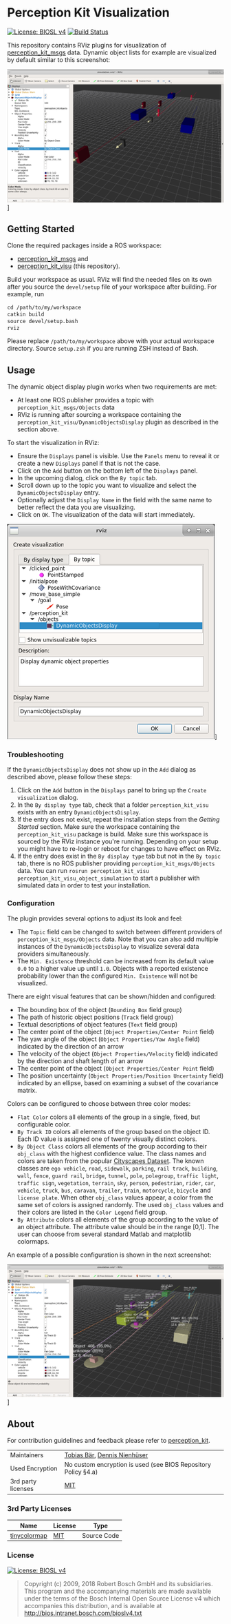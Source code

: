 # Perception Kit Visualization  <!-- omit in toc -->

[![License: BIOSL v4](http://bios.intranet.bosch.com/bioslv4-badge.svg)](https://inside-docupedia.bosch.com/confluence/display/SCOS/BIOS+License+V4)
[![Build Status](http://asy-ci-ape.rng.de.bosch.com:8080/buildStatus/icon?job=perception_kit_visu%2Fmaster)](http://asy-ci-ape.rng.de.bosch.com:8080/job/perception_kit_visu/job/master/)

This repository contains RViz plugins for visualization of [perception_kit_msgs](https://sourcecode.socialcoding.bosch.com/projects/PERCEPTION_KIT/repos/perception_kit_msgs/browse) data. Dynamic object lists for example are visualized by default similar to this screenshot:

![Perception Kit Visualization Default Configuration](.doc/per_kit_visu_1.png)]

## Getting Started
Clone the required packages inside a ROS workspace:
* [perception_kit_msgs](https://sourcecode.socialcoding.bosch.com/projects/PERCEPTION_KIT/repos/perception_kit_msgs/browse) and
* [perception_kit_visu](https://sourcecode.socialcoding.bosch.com/projects/PERCEPTION_KIT/repos/perception_kit_visu/browse) (this repository).

Build your workspace as usual. RViz will find the needed files on its own after you source the ```devel/setup``` file of your workspace after building. For example, run
```
cd /path/to/my/workspace
catkin build
source devel/setup.bash
rviz
```

Please replace ```/path/to/my/workspace``` above with your actual workspace directory. Source ```setup.zsh``` if you are running ZSH instead of Bash.

## Usage
The dynamic object display plugin works when two requirements are met:
* At least one ROS publisher provides a topic with ```perception_kit_msgs/Objects``` data
* RViz is running after sourcing a workspace containing the ```perception_kit_visu/DynamicObjectsDisplay``` plugin as described in the section above.

To start the visualization in RViz:
* Ensure the ```Displays``` panel is visible. Use the ```Panels``` menu to reveal it or create a new ```Displays``` panel if that is not the case.
* Click on the ```Add``` button on the bottom left of the ```Displays``` panel.
* In the upcoming dialog, click on the ```By topic``` tab.
* Scroll down up to the topic you want to visualize and select the ```DynamicObjectsDisplay``` entry.
* Optionally adjust the ```Display Name``` in the field with the same name to better reflect the data you are visualizing.
* Click on ```OK```. The visualization of the data will start immediately.

![Perception Kit Visualization Display](.doc/per_kit_visu_3.png)]

### Troubleshooting

If the ```DynamicObjectsDisplay``` does not show up in the ```Add``` dialog as described above, please follow these steps:

1. Click on the ```Add``` button in the ```Displays``` panel to bring up the ```Create visualization``` dialog.
2. In the ```By display type``` tab, check that a folder ```perception_kit_visu``` exists with an entry ```DynamicObjectsDisplay```.
3. If the entry does not exist, repeat the installation steps from the *Getting Started* section. Make sure the workspace containing the ```perception_kit_visu``` package is build. Make sure this workspace is sourced by the RViz instance you're running. Depending on your setup you might have to re-login or reboot for changes to have effect on RViz.
4. If the entry does exist in the ```By display type``` tab but not in the ```By topic``` tab, there is no ROS publisher providing ```perception_kit_msgs/Objects``` data. You can run ```rosrun perception_kit_visu perception_kit_visu_object_simulation``` to start a publisher with simulated data in order to test your installation.

### Configuration

The plugin provides several options to adjust its look and feel:
* The ```Topic``` field can be changed to switch between different providers of ```perception_kit_msgs/Objects``` data. Note that you can also add multiple instances of the ```DynamicObjectsDisplay``` to visualize several data providers simultaneously.
* The ```Min. Existence``` threshold can be increased from its default value ```0.0``` to a higher value up until ```1.0```. Objects with a reported existence probability lower than the configured ```Min. Existence``` will not be visualized.

There are eight visual features that can be shown/hidden and configured:
* The bounding box of the object (```Bounding Box``` field group)
* The path of historic object positions (```Track``` field group)
* Textual descriptions of object features (```Text``` field group)
* The center point of the object (```Object Properties/Center Point``` field)
* The yaw angle of the object (```Object Properties/Yaw Angle``` field) indicated by the direction of an arrow
* The velocity of the object (```Object Properties/Velocity``` field) indicated by the direction and shaft length of an arrow
* The center point of the object (```Object Properties/Center Point``` field)
* The position uncertainty (```Object Properties/Position Uncertainty``` field) indicated by an ellipse, based on examining a subset of the covariance matrix.

Colors can be configured to choose between three color modes:
* ```Flat Color``` colors all elements of the group in a single, fixed, but configurable color.
* ```By Track ID``` colors all elements of the group based on the object ID. Each ID value is assigned one of twenty visually distinct colors.
* ```By Object Class``` colors all elements of the group according to their ```obj_class``` with the highest confidence value. The class names and colors are taken from the popular [Cityscapes Dataset](https://www.cityscapes-dataset.com/). The known classes are ```ego vehicle```, ```road```, ```sidewalk```, ```parking```, ```rail track```, ```building```, ```wall```, ```fence```, ```guard rail```, ```bridge```, ```tunnel```, ```pole```, ```polegroup```, ```traffic light```, ```traffic sign```, ```vegetation```, ```terrain```, ```sky```, ```person```, ```pedestrian```, ```rider```, ```car```, ```vehicle```, ```truck```, ```bus```, ```caravan```, ```trailer```, ```train```, ```motorcycle```, ```bicycle``` and ```license plate```. When other ```obj_class``` values appear, a color from the same set of colors is assigned randomly. The used ```obj_class``` values and their colors are listed in the ```Color Legend``` field group.
* ```By Attribute``` colors all elements of the group according to the value of an object attribute. The attribute value should be in the range [0,1]. The user can choose from several standard Matlab and matplotlib colormaps.

An example of a possible configuration is shown in the next screenshot:

![Perception Kit Visualization Configuration Example](.doc/per_kit_visu_2.png)]

## About

For contribution guidelines and feedback please refer to [perception_kit](https://sourcecode.socialcoding.bosch.com/projects/PERCEPTION_KIT/repos/0_perception_kit/browse/README.md).

|                    |         |
| -------------------|---------|
| Maintainers        | <a href="mailto:tobias.baer3@de.bosch.com">Tobias Bär</a>, <a href="mailto:dennis.nienhueser@de.bosch.com">Dennis Nienhüser</a> |
| Used Encryption    | No custom encryption is used (see BIOS Repository Policy §4.a) |
| 3rd party licenses | [MIT](LICENSES/MIT-tinycolormap.txt) |

### 3rd Party Licenses <a name="3rd-party-licenses"></a>

| Name | License | Type |
|------|---------|------|
| [tinycolormap](https://github.com/yuki-koyama/tinycolormap) | [MIT](LICENSES/MIT-tinycolormap.txt) | Source Code |

### License

[![License: BIOSL v4](http://bios.intranet.bosch.com/bioslv4-badge.svg)](#license)

> Copyright (c) 2009, 2018 Robert Bosch GmbH and its subsidiaries.
> This program and the accompanying materials are made available under
> the terms of the Bosch Internal Open Source License v4
> which accompanies this distribution, and is available at
> http://bios.intranet.bosch.com/bioslv4.txt
